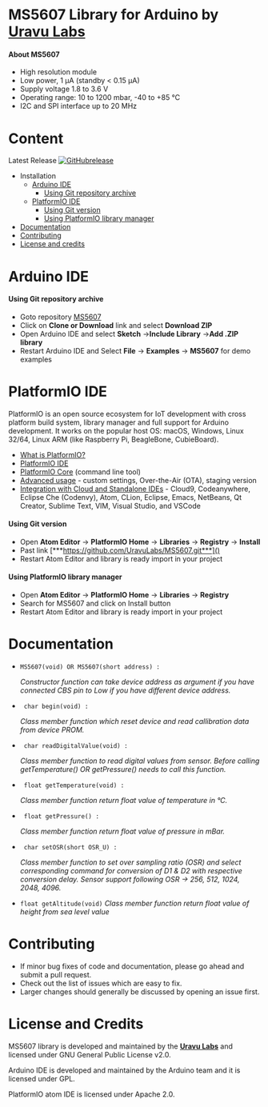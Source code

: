 
# MS5607 Library for Arduino by [**Uravu Labs**](http://www.uravulabs.com/index)


#### About MS5607
- High resolution module
- Low power, 1 μA (standby < 0.15 μA)
- Supply voltage 1.8 to 3.6 V
- Operating range: 10 to 1200 mbar, -40 to +85 °C
- I2C and SPI interface up to 20 MHz

# Content
 Latest Release [![GitHubrelease](https://img.shields.io/badge/release-v1.0-blue.svg)](https://github.com/UravuLabs/MS5607/releases/latest/)
- Installation
  - [Arduino IDE](#arduino-ide)
    - [Using Git repository archive](#using-git-repository-archive)
  - [PlatformIO IDE](#platformio-ide)
    - [Using Git version](#using-git-version)
    - [Using PlatformIO library manager](#using-platformio-library-manager)
- [Documentation](#documentation)
- [Contributing](#contributing)
- [License and credits](#license-and-credits)

# Arduino IDE
#### Using Git repository archive
- Goto repository [MS5607](https://github.com/UravuLabs/MS5607)
- Click on **Clone or Download** link and select **Download ZIP**
- Open Arduino IDE and select **Sketch** ->**Include Library** ->**Add .ZIP library**
- Restart Arduino IDE and Select **File** -> **Examples** -> **MS5607** for demo examples


# PlatformIO IDE
PlatformIO is an open source ecosystem for IoT development with cross platform build system, library manager and full support for Arduino development. It works on the popular host OS: macOS, Windows, Linux 32/64, Linux ARM (like Raspberry Pi, BeagleBone, CubieBoard).

- [What is PlatformIO?](https://docs.platformio.org/en/latest/what-is-platformio.html#)
- [PlatformIO IDE](https://platformio.org/platformio-ide)
- [PlatformIO Core](http://docs.platformio.org/en/latest/core.html?utm_source=github&utm_medium=ms5607) (command line tool)
- [Advanced usage](http://docs.platformio.org/en/latest/platforms/espressif8266.html?utm_source=github&utm_medium=ms5607) - custom settings, Over-the-Air (OTA), staging version
- [Integration with Cloud and Standalone IDEs](http://docs.platformio.org/en/latest/ide.html?utm_source=github&utm_medium=ms5607) - Cloud9, Codeanywhere, Eclipse Che (Codenvy), Atom, CLion, Eclipse, Emacs, NetBeans, Qt Creator, Sublime Text, VIM, Visual Studio, and VSCode
#### Using Git version
- Open **Atom Editor** -> **PlatformIO Home** -> **Libraries** -> **Registry** -> **Install**
- Past link [***https://github.com/UravuLabs/MS5607.git***]()
- Restart Atom Editor and library is ready import in your project

#### Using PlatformIO library manager
-  Open **Atom Editor** -> **PlatformIO Home** -> **Libraries** -> **Registry**
-  Search for MS5607 and click on Install button
-  Restart Atom Editor and library is ready import in your project

# Documentation
- ``` MS5607(void) OR MS5607(short address) : ```

  *Constructor function can take device address as argument if you have connected CBS pin to Low if you have different device address.*
- ``` char begin(void) :```

  *Class member function which reset device and read callibration data from device PROM.*
- ``` char readDigitalValue(void) :```

  *Class member function to read digital values from sensor. Before calling getTemperature() OR getPressure() needs to call this function.*
- ``` float getTemperature(void) :```

  *Class member function return float value of temperature in °C.*
- ``` float getPressure() :```

  *Class member function return float value of pressure in mBar.*
- ``` char setOSR(short OSR_U) :```

  *Class member function to set over sampling ratio (OSR) and select corresponding command for conversion of D1 & D2 with respective conversion delay. Sensor support following OSR -> 256, 512, 1024, 2048, 4096.*
- ``` float getAltitude(void) ```
  *Class member function return float value of height from sea level value*


# Contributing
- If minor bug fixes of code and documentation, please go ahead and submit a pull request.
- Check out the list of issues which are easy to fix.
- Larger changes should generally be discussed by opening an issue first.

# License and Credits

MS5607 library is developed and maintained by the [**Uravu Labs**](http://www.uravulabs.com/index) and licensed under GNU General Public License v2.0.

Arduino IDE is developed and maintained by the Arduino team and it is licensed under GPL.

PlatformIO atom IDE is licensed under Apache 2.0.
